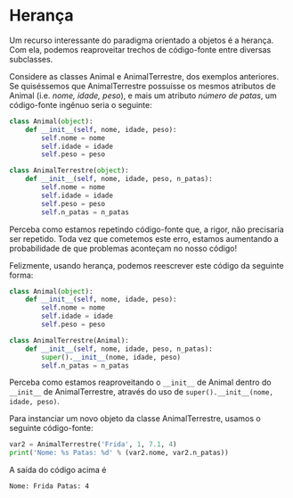 # Herança

Um recurso interessante do paradigma orientado a 
objetos é a herança. Com ela, podemos reaproveitar
trechos de código-fonte entre diversas subclasses.

Considere as classes Animal e AnimalTerrestre, dos 
exemplos anteriores. Se quiséssemos que AnimalTerrestre 
possuísse os mesmos atributos de Animal (i.e. _nome,
idade, peso_), e mais um atributo _número de patas_,
um código-fonte ingênuo seria o seguinte:

```python
class Animal(object):
    def __init__(self, nome, idade, peso):
        self.nome = nome
        self.idade = idade
        self.peso = peso

class AnimalTerrestre(object):
    def __init__(self, nome, idade, peso, n_patas):
        self.nome = nome
        self.idade = idade
        self.peso = peso
        self.n_patas = n_patas
```

Perceba como estamos repetindo código-fonte que, a rigor,
não precisaria ser repetido. Toda vez que cometemos
este erro, estamos aumentando a probabilidade de que
problemas aconteçam no nosso código!

Felizmente, usando herança, podemos reescrever este
código da seguinte forma:

```python
class Animal(object):
    def __init__(self, nome, idade, peso):
        self.nome = nome
        self.idade = idade
        self.peso = peso

class AnimalTerrestre(Animal):
    def __init__(self, nome, idade, peso, n_patas):
        super().__init__(nome, idade, peso)
        self.n_patas = n_patas
```

Perceba como estamos reaproveitando o `__init__` de
Animal dentro do `__init__` de AnimalTerrestre, através
do uso de `super().__init__(nome, idade, peso)`.

Para instanciar um novo objeto da classe AnimalTerrestre,
usamos o seguinte código-fonte:

```python
var2 = AnimalTerrestre('Frida', 1, 7.1, 4)
print('Nome: %s Patas: %d' % (var2.nome, var2.n_patas))
```

A saída do código acima é

```bash
Nome: Frida Patas: 4
```
